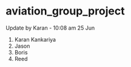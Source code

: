 # aviation_group_project

Update by Karan - 10:08 am 25 Jun


1. Karan Kankariya
2. Jason
3. Boris 
4. Reed 
